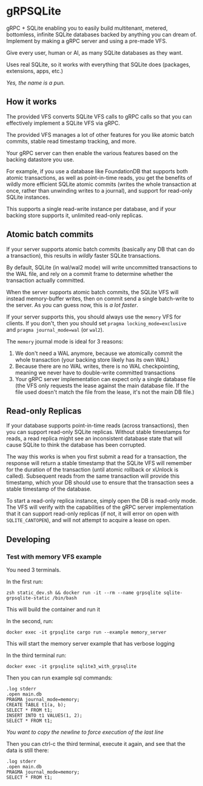 # gRPSQLite

gRPC + SQLite enabling you to easily build multitenant, metered, bottomless, infinite SQLite databases backed by anything you can dream of.  Implement by making a gRPC server and using a pre-made VFS.

Give every user, human or AI, as many SQLite databases as they want.

Uses real SQLite, so it works with everything that SQLite does (packages, extensions, apps, etc.)

_Yes, the name is a pun._

## How it works

The provided VFS converts SQLite VFS calls to gRPC calls so that you can effectively implement a SQLite VFS via gRPC.

The provided VFS manages a lot of other features for you like atomic batch commits, stable read timestamp tracking, and more.

Your gRPC server can then enable the various features based on the backing datastore you use.

For example, if you use a database like FoundationDB that supports both atomic transactions, as well as point-in-time reads, you get the benefits of wildly more efficient SQLite atomic commits (writes the whole transaction at once, rather than unwinding writes to a journal), and support for read-only SQLite instances.

This supports a single read-write instance per database, and if your backing store supports it, unlimited read-only replicas.

## Atomic batch commits

If your server supports atomic batch commits (basically any DB that can do a transaction), this results in _wildly_ faster SQLite transactions.

By default, SQLite (in wal/wal2 mode) will write uncommitted transactions to the WAL file, and rely on a commit frame to determine whether the transaction actually committed.

When the server supports atomic batch commits, the SQLite VFS will instead memory-buffer writes, then on commit send a single batch-write to the server. As you can guess now, this is _a lot faster_.

If your server supports this, you should always use the `memory` VFS for clients. If you don't, then you should set `pragma locking_mode=exclusive` and `pragma journal_mode=wal` (or `wal2`).

The `memory` journal mode is ideal for 3 reasons:

1. We don't need a WAL anymore, because we atomically commit the whole transaction (your backing store likely has its own WAL)
2. Because there are no WAL writes, there is no WAL checkpointing, meaning we never have to double-write committed transactions
3. Your gRPC server implementation can expect only a single database file (the VFS only requests the lease against the main database file. If the file used doesn't match the file from the lease, it's not the main DB file.)

## Read-only Replicas

If your database supports point-in-time reads (across transactions), then you can support read-only SQLite replicas. Without stable timestamps for reads, a read replica might see an inconsistent database state that will cause SQLite to think the database has been corrupted.

The way this works is when you first submit a read for a transaction, the response will return a stable timestamp that the SQLite VFS will remember for the duration of the transaction (until atomic rollback or xUnlock is called). Subsequent reads from the same transaction will provide this timestamp, which your DB should use to ensure that the transaction sees a stable timestamp of the database.

To start a read-only replica instance, simply open the DB is read-only mode. The VFS will verify with the capabilities of the gRPC server implementation that it can support read-only replicas (if not, it will error on open with `SQLITE_CANTOPEN`), and will not attempt to acquire a lease on open.

## Developing

### Test with memory VFS example

You need 3 terminals.

In the first run:

```
zsh static_dev.sh && docker run -it --rm --name grpsqlite sqlite-grpsqlite-static /bin/bash
```

This will build the container and run it

In the second, run:

```
docker exec -it grpsqlite cargo run --example memory_server
```

This will start the memory server example that has verbose logging


In the third terminal run:

```
docker exec -it grpsqlite sqlite3_with_grpsqlite
```

Then you can run example sql commands:

```
.log stderr
.open main.db
PRAGMA journal_mode=memory;
CREATE TABLE t1(a, b);
SELECT * FROM t1;
INSERT INTO t1 VALUES(1, 2);
SELECT * FROM t1;

```

_You want to copy the newline to force execution of the last line_

Then you can ctrl-c the third terminal, execute it again, and see that the data is still there:

```
.log stderr
.open main.db
PRAGMA journal_mode=memory;
SELECT * FROM t1;

```
